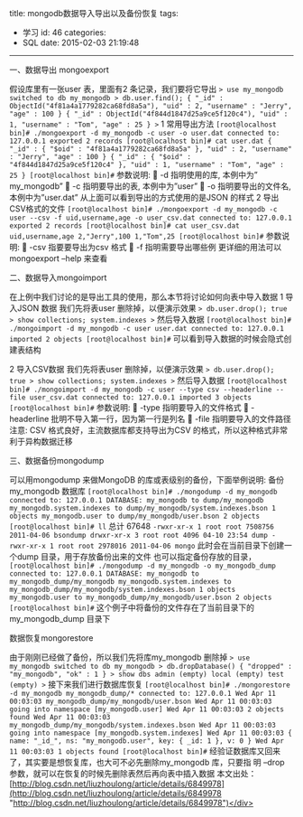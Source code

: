 title: mongodb数据导入导出以及备份恢复
tags:
  - 学习
id: 46
categories:
  - SQL
date: 2015-02-03 21:19:48
---

<div style="font-size:14px;">
一、数据导出 mongoexport

假设库里有一张user 表，里面有2 条记录，我们要将它导出
	```
	> use my_mongodb
	switched to db my_mongodb
	> db.user.find();
	{ "_id" : ObjectId("4f81a4a1779282ca68fd8a5a"), "uid" : 2, "username" : "Jerry", "age" : 100 }
	{ "_id" : ObjectId("4f844d1847d25a9ce5f120c4"), "uid" : 1, "username" : "Tom", "age" : 25 }
	>
	```
1 常用导出方法
	```
	[root@localhost bin]# ./mongoexport -d my_mongodb -c user -o user.dat
	connected to: 127.0.0.1
	exported 2 records
	[root@localhost bin]# cat user.dat
	{ "_id" : { "$oid" : "4f81a4a1779282ca68fd8a5a" }, "uid" : 2, "username" : "Jerry", "age" : 100 }
	{ "_id" : { "$oid" : "4f844d1847d25a9ce5f120c4" }, "uid" : 1, "username" : "Tom", "age" : 25 }
	[root@localhost bin]#
	```
参数说明:
 -d 指明使用的库, 本例中为” my_mongodb”
 -c 指明要导出的表, 本例中为”user”
 -o 指明要导出的文件名, 本例中为”user.dat”
从上面可以看到导出的方式使用的是JSON 的样式
2 导出CSV格式的文件
	```
	[root@localhost bin]# ./mongoexport -d my_mongodb -c user --csv -f uid,username,age -o
	user_csv.dat
	connected to: 127.0.0.1
	exported 2 records
	[root@localhost bin]# cat user_csv.dat
	uid,username,age
	2,"Jerry",100
	1,"Tom",25
	[root@localhost bin]#
	```
参数说明:
 -csv 指要要导出为csv 格式
 -f 指明需要导出哪些例
更详细的用法可以 mongoexport –help 来查看

二、数据导入mongoimport

在上例中我们讨论的是导出工具的使用，那么本节将讨论如何向表中导入数据
1 导入JSON 数据
我们先将表user 删除掉，以便演示效果
	```
	> db.user.drop();
	true
	> show collections;
	system.indexes
	>
	```
然后导入数据
	```
	[root@localhost bin]# ./mongoimport -d my_mongodb -c user user.dat
	connected to: 127.0.0.1
	imported 2 objects
	[root@localhost bin]#
	```
可以看到导入数据的时候会隐式创建表结构

2 导入CSV数据
我们先将表user 删除掉，以便演示效果
	```
	> db.user.drop();
	true
	> show collections;
	system.indexes
	>
	```
然后导入数据
	```
	[root@localhost bin]# ./mongoimport -d my_mongodb -c user --type csv --headerline --file
	user_csv.dat
	connected to: 127.0.0.1
	imported 3 objects
	[root@localhost bin]#
	```
参数说明:
 -type 指明要导入的文件格式
 -headerline 批明不导入第一行，因为第一行是列名
 -file 指明要导入的文件路径
注意:
CSV 格式良好，主流数据库都支持导出为CSV 的格式，所以这种格式非常利于异构数据迁移

三、数据备份mongodump

可以用mongodump 来做MongoDB 的库或表级别的备份，下面举例说明:
备份my_mongodb 数据库
	```
	[root@localhost bin]# ./mongodump -d my_mongodb
	connected to: 127.0.0.1
	DATABASE: my_mongodb to dump/my_mongodb
	my_mongodb.system.indexes to dump/my_mongodb/system.indexes.bson
	1 objects
	my_mongodb.user to dump/my_mongodb/user.bson
	2 objects
	[root@localhost bin]# ll
	```
总计 67648
	```
	-rwxr-xr-x 1 root root 7508756 2011-04-06 bsondump
	drwxr-xr-x 3 root root 4096 04-10 23:54 dump
	-rwxr-xr-x 1 root root 2978016 2011-04-06 mongo
	```
此时会在当前目录下创建一个dump 目录，用于存放备份出来的文件
也可以指定备份存放的目录，
	```
	[root@localhost bin]# ./mongodump -d my_mongodb -o my_mongodb_dump
	connected to: 127.0.0.1
	DATABASE: my_mongodb to my_mongodb_dump/my_mongodb
	my_mongodb.system.indexes to
	my_mongodb_dump/my_mongodb/system.indexes.bson
	1 objects
	my_mongodb.user to my_mongodb_dump/my_mongodb/user.bson
	2 objects
	[root@localhost bin]#
	```
这个例子中将备份的文件存在了当前目录下的my_mongodb_dump 目录下

数据恢复mongorestore

由于刚刚已经做了备份，所以我们先将库my_mongodb 删除掉
	```
	> use my_mongodb
	switched to db my_mongodb
	> db.dropDatabase()
	{ "dropped" : "my_mongodb", "ok" : 1 }
	> show dbs
	admin (empty)
	local (empty)
	test (empty)
	>
	```
接下来我们进行数据库恢复
	```
	[root@localhost bin]# ./mongorestore -d my_mongodb my_mongodb_dump/*
	connected to: 127.0.0.1
	Wed Apr 11 00:03:03 my_mongodb_dump/my_mongodb/user.bson
	Wed Apr 11 00:03:03 going into namespace [my_mongodb.user]
	Wed Apr 11 00:03:03 2 objects found
	Wed Apr 11 00:03:03 my_mongodb_dump/my_mongodb/system.indexes.bson
	Wed Apr 11 00:03:03 going into namespace [my_mongodb.system.indexes]
	Wed Apr 11 00:03:03 { name: "_id_", ns: "my_mongodb.user", key: { _id: 1 }, v: 0 }
	Wed Apr 11 00:03:03 1 objects found
	[root@localhost bin]#
	```
经验证数据库又回来了，其实要是想恢复库，也大可不必先删除my_mongodb 库，只要指
明 –drop 参数，就可以在恢复的时候先删除表然后再向表中插入数据
本文出处：[http://blog.csdn.net/liuzhoulong/article/details/6849978](http://blog.csdn.net/liuzhoulong/article/details/6849978 "http://blog.csdn.net/liuzhoulong/article/details/6849978")</div>



